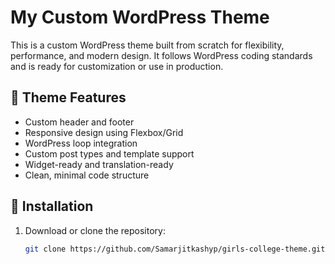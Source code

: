 # My Custom WordPress Theme

This is a custom WordPress theme built from scratch for flexibility, performance, and modern design. It follows WordPress coding standards and is ready for customization or use in production.

## 📁 Theme Features

- Custom header and footer
- Responsive design using Flexbox/Grid
- WordPress loop integration
- Custom post types and template support
- Widget-ready and translation-ready
- Clean, minimal code structure

## 🚀 Installation

1. Download or clone the repository:
   ```bash
   git clone https://github.com/Samarjitkashyp/girls-college-theme.git
